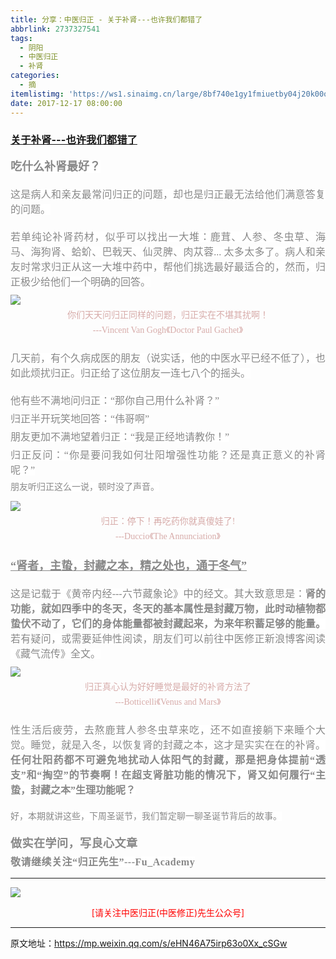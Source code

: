 ```yaml
---
title: 分享：中医归正 - 关于补肾---也许我们都错了
abbrlink: 2737327541
tags:
  - 阴阳
  - 中医归正
  - 补肾
categories:
  - 摘
itemlistimg: 'https://ws1.sinaimg.cn/large/8bf740e1gy1fmiuetby04j20k00o24qp.jpg'
date: 2017-12-17 08:00:00
---
```

###  [关于补肾---也许我们都错了](https://mp.weixin.qq.com/s/eHN46A75irp63o0Xx_cSGw "跳转至原文")

<div class="rich_media_content ">
                    <p style="margin-top: 10px;"><strong style="text-align: justify;font-size: 18px;"><span style="background-color: rgb(255, 255, 255);color: rgb(136, 136, 136);font-family: 仿宋;">吃什么补肾最好？</span></strong><br  /></p><p style="margin-top: 20px;margin-bottom: 20px;white-space: normal;text-align: justify;"><span style="background-color: rgb(255, 255, 255);color: rgb(136, 136, 136);font-family: 仿宋;font-size: 16px;">这是病人和亲友最常问归正的问题，却也是归正最无法给他们满意答复的问题。</span><br  /></p><p style="margin-top: 20px;white-space: normal;text-align: justify;margin-bottom: 5px;"><span style="font-size: 16px;color: rgb(136, 136, 136);font-family: 仿宋;background-color: rgb(255, 255, 255);">若单纯论补肾药材，似乎可以找出一大堆：鹿茸、人参、冬虫草、海马、海狗肾、蛤蚧、巴戟天、仙灵脾、肉苁蓉...&nbsp;</span><span style="background-color: rgb(255, 255, 255);color: rgb(136, 136, 136);font-family: 仿宋;font-size: 16px;">太多太多了。病人和亲友时常求归正从这一大堆中药中，帮他们挑选最好最适合的，然而，归正极少给他们一个明确的回答。</span></p><p style="white-space: normal;text-align: center;margin-top: 10px;margin-bottom: 5px;"><img style="clear: both; display: block; margin:auto;" src="https://ws1.sinaimg.cn/large/8bf740e1gy1fmiuetby04j20k00o24qp.jpg" data-copyright="0" class="" data-ratio="1.2032902467685076" data-w="851" style="text-align: center;width: 460px;height: 554px;"  /></p><p style="white-space: normal;text-align: center;margin-top: 5px;margin-bottom: 5px;line-height: normal;"><span style="color: rgb(215, 171, 169);font-family: 仿宋;font-size: 14px;">你们天天问归正同样的问题，归正实在不堪其扰啊！</span></p><p style="margin-top: 5px;margin-bottom: 5px;white-space: normal;text-align: center;line-height: normal;"><span style="font-family: 仿宋;max-width: 100%;color: rgb(215, 171, 169);font-size: 14px;line-height: 22.4px;box-sizing: border-box !important;word-wrap: break-word !important;">---Vincent Van Gogh</span><span style="color: rgb(215, 171, 169);font-family: 仿宋;font-size: 14px;">《Doctor Paul Gachet》</span></p><p style="margin-top: 20px;margin-bottom: 20px;white-space: normal;text-align: justify;"><span style="font-size: 16px;color: rgb(136, 136, 136);font-family: 仿宋;background-color: rgb(255, 255, 255);">几天前，有个久病成医的朋友（说实话，他的中医水平已经不低了），也如此烦扰归正。归正给了这位朋友一连七八个的摇头。</span></p><p style="margin-top: 5px;margin-bottom: 5px;white-space: normal;text-align: justify;"><span style="font-size: 16px;color: rgb(136, 136, 136);font-family: 仿宋;background-color: rgb(255, 255, 255);">他有些不满地问归正：“那你自己用什么补肾？”</span></p><p style="margin-top: 5px;margin-bottom: 5px;white-space: normal;text-align: justify;"><span style="font-size: 16px;color: rgb(136, 136, 136);font-family: 仿宋;background-color: rgb(255, 255, 255);">归正半开玩笑地回答：“伟哥啊”</span></p><p style="margin-top: 5px;margin-bottom: 5px;white-space: normal;text-align: justify;"><span style="font-size: 16px;color: rgb(136, 136, 136);font-family: 仿宋;background-color: rgb(255, 255, 255);">朋友更加不满地望着归正：“我是正经地请教你！”</span></p><p style="margin-top: 5px;margin-bottom: 5px;white-space: normal;text-align: justify;"><span style="font-size: 16px;color: rgb(136, 136, 136);font-family: 仿宋;background-color: rgb(255, 255, 255);">归正反问：“你是要问我如何壮阳增强性功能？还是真正意义的补肾呢？”</span></p><p style="margin-top: 5px;margin-bottom: 5px;white-space: normal;text-align: justify;"><span style="color: rgb(136, 136, 136);font-family: 仿宋;background-color: rgb(255, 255, 255);">朋友听归正这么一说，顿时没了声音。</span></p><p style="margin-top: 5px;margin-bottom: 5px;white-space: normal;text-align: justify;"><span style="color: rgb(136, 136, 136);font-family: 仿宋;background-color: rgb(255, 255, 255);"></span></p><p style="margin-bottom: 5px;"><img style="clear: both; display: block; margin:auto;" src="https://ws1.sinaimg.cn/large/8bf740e1gy1fmiugqcjjhj20k00al4a4.jpg" data-copyright="0" style="" class="" data-ratio="0.5296875" data-w="1280"  /></p><p style="margin-bottom: 5px;white-space: normal;text-align: center;line-height: normal;margin-top: 5px;"><span style="color: rgb(215, 171, 169);font-family: 仿宋;font-size: 14px;">归正：停下！再吃药你就真傻娃了!</span></p><p style="margin-top: 5px;white-space: normal;text-align: center;line-height: normal;margin-bottom: 20px;"><span style="font-family: 仿宋;max-width: 100%;color: rgb(215, 171, 169);font-size: 14px;line-height: 22.4px;box-sizing: border-box !important;word-wrap: break-word !important;">---Duccio</span><span style="color: rgb(215, 171, 169);font-family: 仿宋;font-size: 14px;">《The Annunciation》</span></p><p style="margin-bottom: 20px;white-space: normal;text-align: justify;margin-top: 20px;"><span style="text-decoration: underline;font-size: 18px;"><strong><span style="text-decoration: underline;color: rgb(136, 136, 136);font-family: 仿宋;background-color: rgb(255, 255, 255);">“肾者，主蛰，封藏之本，精之处也，通于冬气”</span></strong></span></p><p style="margin-top: 20px;white-space: normal;text-align: justify;margin-bottom: 10px;"><span style="color: rgb(136, 136, 136);font-family: 仿宋;font-size: 16px;background-color: rgb(255, 255, 255);">这是记载于《黄帝内经---六节藏象论》中的经文。其大致意思是：</span><strong><span style="color: rgb(136, 136, 136);font-family: 仿宋;font-size: 16px;background-color: rgb(255, 255, 255);">肾的功能，就如四季中的冬天，冬天的</span><span style="background-color: rgb(255, 255, 255);color: rgb(136, 136, 136);font-family: 仿宋;font-size: 16px;">基本属性是封藏万物，</span><span style="color: rgb(136, 136, 136);font-family: 仿宋;font-size: 16px;background-color: rgb(255, 255, 255);">此时</span><span style="background-color: rgb(255, 255, 255);color: rgb(136, 136, 136);font-family: 仿宋;font-size: 16px;">动植物都蛰伏不动了，它们的身体能量都被封藏起来，为来年积蓄足够的能量。</span></strong><span style="background-color: rgb(255, 255, 255);color: rgb(136, 136, 136);font-family: 仿宋;font-size: 16px;">若有疑问，或需要延伸性阅读，朋友们可以前往中医修正新浪博客阅读《藏气流传》全文。</span></p><p style="white-space: normal;text-align: justify;margin-top: 10px;margin-bottom: 5px;"><img style="clear: both; display: block; margin:auto;" src="https://ws1.sinaimg.cn/large/8bf740e1gy1fmiuhdk2g5j20k0086n8t.jpg" data-copyright="0" class="" data-ratio="0.40875" data-w="800"  /></p><p style="margin-bottom: 5px;white-space: normal;text-align: center;line-height: normal;margin-top: 5px;"><span style="color: rgb(215, 171, 169);font-family: 仿宋;font-size: 14px;">归正真心认为好好睡觉是最好的补肾方法了</span></p><p style="margin-top: 5px;margin-bottom: 5px;white-space: normal;text-align: center;line-height: normal;"><span style="font-family: 仿宋;max-width: 100%;color: rgb(215, 171, 169);font-size: 14px;line-height: 22.4px;box-sizing: border-box !important;word-wrap: break-word !important;">---Botticelli</span><span style="color: rgb(215, 171, 169);font-family: 仿宋;font-size: 14px;">《Venus and Mars》</span></p><p style="margin-top: 20px;margin-bottom: 20px;white-space: normal;text-align: justify;"><span style="font-size: 16px;color: rgb(136, 136, 136);font-family: 仿宋;background-color: rgb(255, 255, 255);">性生活后疲劳，去熬鹿茸人参冬虫草来吃，还不如直接躺下来睡个大觉。睡觉，就是入冬，以恢复肾的封藏之本，这才是实实在在的补肾。<strong>任何壮阳药都不可避免地扰动人体阳气的封藏，那是把身体提前“透支”和“掏空”的节奏啊！在超支肾脏功能的情况下，肾又如何履行“主蛰，封藏之本”生理功能呢？</strong></span></p><p style="margin-top: 20px;margin-bottom: 20px;white-space: normal;text-align: justify;"><span style="background-color: rgb(255, 255, 255);color: rgb(136, 136, 136);font-family: 仿宋;">好，本期就讲这些，下周圣诞节，我们暂定聊一聊圣诞节背后的故事。</span></p><p style="margin-top: 20px;white-space: normal;text-align: justify;margin-bottom: 5px;"><span style="font-size: 18px;"><strong><span style="color: rgb(136, 136, 136);font-family: 仿宋;letter-spacing: 0.5px;">做实在学问，写良心文章</span></strong></span></p><p style="margin-top: 5px;margin-bottom: 15px;white-space: normal;line-height: normal;"><span style="font-size: 18px;"><strong><span style="color: rgb(136, 136, 136);font-family: 仿宋;font-size: 16px;letter-spacing: 0.5px;text-align: justify;background-color: rgb(255, 255, 255);">敬请继续关注“归正先生”---Fu_Academy</span></strong></span></p><hr style="white-space: normal;"  />
					<img style="clear: both; display: block; margin:auto;" src="https://ws1.sinaimg.cn/mw690/8bf740e1gy1fgqt1hfuomj20hs0bzmyp.jpg" /><p style="text-align: center; color: red">[请关注中医归正(中医修正)先生公众号]</p><hr />
                </div>



原文地址：https://mp.weixin.qq.com/s/eHN46A75irp63o0Xx_cSGw
